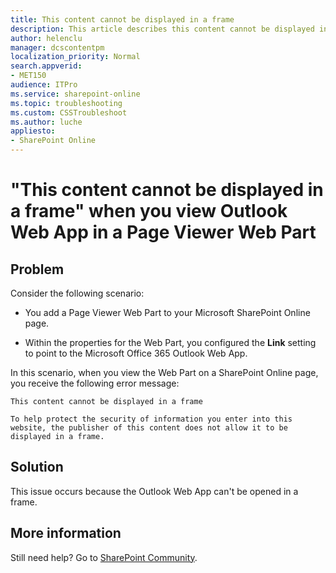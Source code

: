 ```yaml
---
title: This content cannot be displayed in a frame
description: This article describes this content cannot be displayed in a frame error message when you view the Outlook Web App inside a Page Viewer Web Part, and provides a solution.
author: helenclu
manager: dcscontentpm
localization_priority: Normal
search.appverid: 
- MET150
audience: ITPro
ms.service: sharepoint-online
ms.topic: troubleshooting
ms.custom: CSSTroubleshoot
ms.author: luche
appliesto:
- SharePoint Online
---
```


# "This content cannot be displayed in a frame" when you view Outlook Web App in a Page Viewer Web Part

## Problem

Consider the following scenario:

- You add a Page Viewer Web Part to your Microsoft SharePoint Online page.

- Within the properties for the Web Part, you configured the **Link** setting to point to the Microsoft Office 365 Outlook Web App.

In this scenario, when you view the Web Part on a SharePoint Online page, you receive the following error message:

```adoc
This content cannot be displayed in a frame

To help protect the security of information you enter into this website, the publisher of this content does not allow it to be displayed in a frame.
```

## Solution

This issue occurs because the Outlook Web App can't be opened in a frame.

## More information

Still need help? Go to [SharePoint Community](https://techcommunity.microsoft.com/t5/sharepoint/ct-p/SharePoint).
